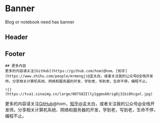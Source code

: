 # Banner

Blog or notebook need has banner

## Header

## Footer

```text
## 更多内容
更多的内容请关注[GitHub](https://github.com/hom)@hom，[知乎](https://www.zhihu.com/people/mrmengj)@孟太白，或者关注我的公众号@全栈开发师。分享相关计算机系统、网络和服务器的开发，学到老，写到老，生命不停，编程不止。

![](https://tva1.sinaimg.cn/large/007S8ZIlly1ggms66rig8j31bi0hcgol.jpg)
```

更多的内容请关注[GitHub](https://github.com/hom)@hom，[知乎](https://www.zhihu.com/people/mrmengj)@孟太白，或者关注我的公众号@全栈开发师。分享相关计算机系统、网络和服务器的开发，学到老，写到老，生命不停，编程不止。
